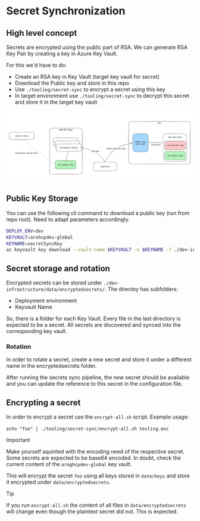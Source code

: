 # Secret Synchronization


## High level concept

Secrets are encrypted using the public part of RSA. We can generate RSA Key Pair by creating a key in Azure Key Vault.

For this we'd have to do:

 * Create an RSA key in Key Vault (target key vault for secret)
 * Download the Public key and store in this repo
 * Use `./tooling/secret-sync` to encrypt a secret using this key
 * In target environment use `./tooling/secret-sync` to decrypt this secret and store it in the target key vault

![overview](overview.png)


## Public Key Storage

You can use the following cli command to download a public key (run from repo root). Need to adapt parameters accordingly.

```bash
DEPLOY_ENV=dev
KEYVAULT=arohcpdev-global
KEYNAME=secretSyncKey
az keyvault key download --vault-name $KEYVAULT -n $KEYNAME -f ./dev-infrastructure/data/keys/${DEPLOY_ENV}_${KEYVAULT}_${KEYNAME}.pem
```

## Secret storage and rotation

Encrypted secrets can be stored under `./dev-infrastructure/data/encryptedsecrets/`. The directoy has subfolders:
- Deployment environment
- Keyvault Name

So, there is a folder for each Key Vault. Every file in the last directory is expected to be a secret. All secrets are discovered and synced into the corresponding key vault.

### Rotation

In order to rotate a secret, create a new secret and store it under a different name in the encryptedsecrets folder.

After running the secrets sync pipeline, the new secret should be available and you can update the reference to this secret in the configuration file.

## Encrypting a secret

In order to encrypt a secret use the `encrypt-all.sh` script. Example usage:

`echo "foo" | ./tooling/secret-sync/encrypt-all.sh testing.enc`

> [!IMPORTANT]
> Make yourself aquinted with the encoding need of the respective secret. Some secrets are expected to be base64 encoded. In doubt, check the current content of the `aroghcpdev-global` key vault.

This will encrypt the secret `foo` using all keys stored in `data/keys` and store it encrypted under `data/encryptedsecrets`.

> [!TIP]
> If you run `encrypt-all.sh` the content of all files in `data/encryptedsecrets` will change even though the plaintext secret did not. This is expected.
